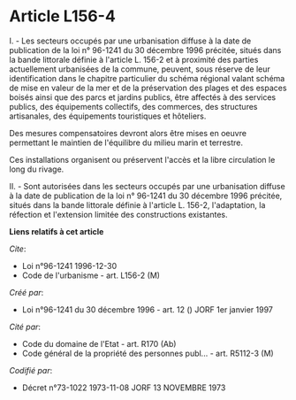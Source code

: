 # Article L156-4

I. - Les secteurs occupés par une urbanisation diffuse à la date de publication de la loi n° 96-1241 du 30 décembre 1996
précitée, situés dans la bande littorale définie à l'article L. 156-2 et à proximité des parties actuellement urbanisées de
la commune, peuvent, sous réserve de leur identification dans le chapitre particulier du schéma régional valant schéma de
mise en valeur de la mer et de la préservation des plages et des espaces boisés ainsi que des parcs et jardins publics, être
affectés à des services publics, des équipements collectifs, des commerces, des structures artisanales, des équipements
touristiques et hôteliers.

Des mesures compensatoires devront alors être mises en oeuvre permettant le maintien de l'équilibre du milieu marin et
terrestre.

Ces installations organisent ou préservent l'accès et la libre circulation le long du rivage.

II. - Sont autorisées dans les secteurs occupés par une urbanisation diffuse à la date de publication de la loi n° 96-1241 du
30 décembre 1996 précitée, situés dans la bande littorale définie à l'article L. 156-2, l'adaptation, la réfection et
l'extension limitée des constructions existantes.

**Liens relatifs à cet article**

_Cite_:

  - Loi n°96-1241 1996-12-30
  - Code de l'urbanisme - art. L156-2 (M)

_Créé par_:

  - Loi n°96-1241 du 30 décembre 1996 - art. 12 () JORF 1er janvier 1997

_Cité par_:

  - Code du domaine de l'Etat - art. R170 (Ab)
  - Code général de la propriété des personnes publ... - art. R5112-3 (M)

_Codifié par_:

  - Décret n°73-1022 1973-11-08 JORF 13 NOVEMBRE 1973
